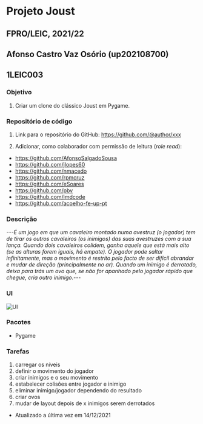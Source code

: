 # Projeto Joust
## FPRO/LEIC, 2021/22
## Afonso Castro Vaz Osório (up202108700)
## 1LEIC003

### Objetivo

1. Criar um clone do clássico Joust em Pygame.

### Repositório de código

1) Link para o repositório do GitHub: https://github.com/@author/xxx

2) Adicionar, como colaborador com permissão de leitura (*role read*):

- https://github.com/AfonsoSalgadoSousa
- https://github.com/jlopes60
- https://github.com/nmacedo
- https://github.com/rpmcruz
- https://github.com/eSoares
- https://github.com/pbv
- https://github.com/imdcode
- https://github.com/acoelho-fe-up-pt

### Descrição

*---É um jogo em que um cavaleiro montado numa avestruz (o jogador) tem de tirar os outros cavaleiros (os inimigos) das suas avestruzes com a sua lança. Quando dois cavaleiros colidem, ganha aquele que está mais alto (se as alturas forem iguais, há empate). O jogador pode saltar infinitamente, mas o movimento é restrito pelo facto de ser difícil abrandar e mudar de direção (principalmente no ar). Quando um inimigo é derrotado, deixa para trás um ovo que, se não for apanhado pelo jogador rápido que chegue, cria outro inimigo.---*

### UI

![UI](ui.png)

### Pacotes

- Pygame

### Tarefas

1. carregar os níveis
2. definir o movimento do jogador
3. criar inimigos e o seu movimento
4. estabelecer colisões entre jogador e inimigo
5. eliminar inimigo/jogador dependendo do resultado
6. criar ovos
7. mudar de layout depois de x inimigos serem derrotados

- Atualizado a última vez em 14/12/2021
